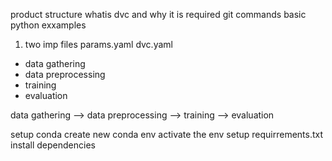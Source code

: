 product structure
whatis dvc and why it is required
git commands
basic python exxamples

1. two imp files
   params.yaml
   dvc.yaml

- data gathering
- data preprocessing
- training
- evaluation

data gathering --> data preprocessing --> training --> evaluation

setup conda
create new conda env
activate the env
setup requirrements.txt
install dependencies

